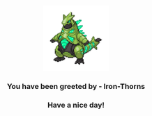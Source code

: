 <p align="center">
            <img src="https://raw.githubusercontent.com/PokeAPI/sprites/master/sprites/pokemon/995.png" width="150" height="150">
          </p>
          <h3 align="center">You have been greeted by - <b>Iron-Thorns</b></h3>
          <h3 align="center">Have a nice day!</h3>
        